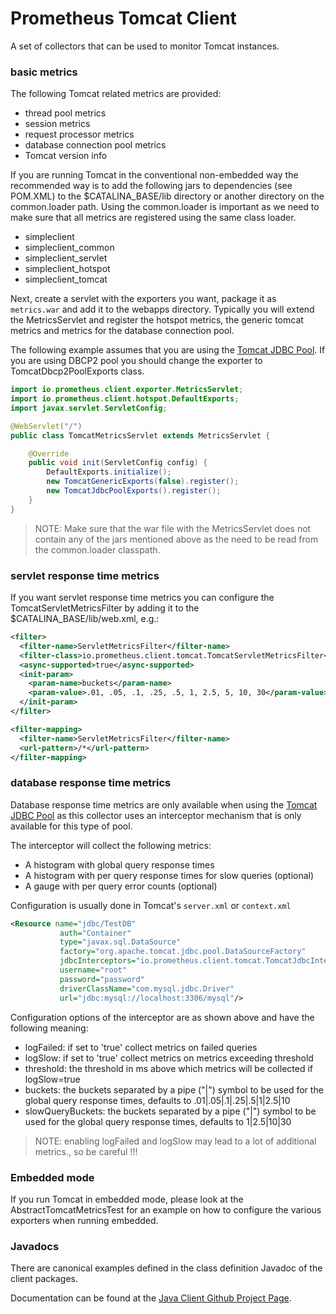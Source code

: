 # Prometheus Tomcat Client
A set of collectors that can be used to monitor Tomcat instances.


### basic metrics
The following Tomcat related metrics are provided:

* thread pool metrics
* session metrics
* request processor metrics
* database connection pool metrics
* Tomcat version info

If you are running Tomcat in the conventional non-embedded way the recommended way is to add the following jars to dependencies (see POM.XML) to the $CATALINA_BASE/lib directory or another directory on the common.loader path.
Using the common.loader is important as we need to make sure that all metrics are registered using the same class loader.

* simpleclient
* simpleclient_common
* simpleclient_servlet
* simpleclient_hotspot
* simpleclient_tomcat

Next, create a servlet with the exporters you want, package it as `metrics.war` and add it to the webapps directory. Typically you will extend the MetricsServlet and register the hotspot metrics, the generic tomcat metrics and metrics for the database connection pool.

The following example assumes that you are using the [Tomcat JDBC Pool](http://tomcat.apache.org/tomcat-8.5-doc/jdbc-pool.html). If you are using DBCP2 pool you should change the exporter to TomcatDbcp2PoolExports class.

```java
import io.prometheus.client.exporter.MetricsServlet;
import io.prometheus.client.hotspot.DefaultExports;
import javax.servlet.ServletConfig;

@WebServlet("/")
public class TomcatMetricsServlet extends MetricsServlet {

    @Override
    public void init(ServletConfig config) {
        DefaultExports.initialize();
        new TomcatGenericExports(false).register();
        new TomcatJdbcPoolExports().register();
    }
}
```

> NOTE: Make sure that the war file with the MetricsServlet does not contain any of the jars mentioned above as the need to be read from the common.loader classpath.

### servlet response time metrics
If you want servlet response time metrics you can configure the TomcatServletMetricsFilter by adding it to the $CATALINA_BASE/lib/web.xml, e.g.:

```xml
<filter>
  <filter-name>ServletMetricsFilter</filter-name>
  <filter-class>io.prometheus.client.tomcat.TomcatServletMetricsFilter</filter-class>
  <async-supported>true</async-supported>
  <init-param>
    <param-name>buckets</param-name>
    <param-value>.01, .05, .1, .25, .5, 1, 2.5, 5, 10, 30</param-value>
  </init-param>
</filter>

<filter-mapping>
  <filter-name>ServletMetricsFilter</filter-name>
  <url-pattern>/*</url-pattern>
</filter-mapping>
```


### database response time metrics
Database response time metrics are only available when using the [Tomcat JDBC Pool](http://tomcat.apache.org/tomcat-8.5-doc/jdbc-pool.html) as this collector uses an interceptor mechanism that is only available for this type of pool.

The interceptor will collect the following metrics:

* A histogram with global query response times
* A histogram with per query response times for slow queries (optional)
* A gauge with per query error counts (optional) 

Configuration is usually done in Tomcat's `server.xml` or `context.xml`

```xml
<Resource name="jdbc/TestDB"
           auth="Container"
           type="javax.sql.DataSource"
           factory="org.apache.tomcat.jdbc.pool.DataSourceFactory"
           jdbcInterceptors="io.prometheus.client.tomcat.TomcatJdbcInterceptor(logFailed=true,logSlow=true,threshold=10000)"
           username="root"
           password="password"
           driverClassName="com.mysql.jdbc.Driver"
           url="jdbc:mysql://localhost:3306/mysql"/>
```

Configuration options of the interceptor are as shown above and have the following meaning:
- logFailed: if set to 'true' collect metrics on failed queries
- logSlow: if set to 'true' collect metrics on metrics exceeding threshold
- threshold: the threshold in ms above which metrics will be collected if logSlow=true
- buckets: the buckets separated by a pipe ("|") symbol to be used for the global query response times, defaults to .01|.05|.1|.25|.5|1|2.5|10
- slowQueryBuckets: the buckets separated by a pipe ("|") symbol to be used for the global query response times, defaults to 1|2.5|10|30

> NOTE: enabling logFailed and logSlow may lead to a lot of additional metrics., so be careful !!!  
 

### Embedded mode
If you run Tomcat in embedded mode, please look at the AbstractTomcatMetricsTest for an example on how to configure the various exporters when running embedded.

### Javadocs
There are canonical examples defined in the class definition Javadoc of the client packages.

Documentation can be found at the [Java Client
Github Project Page](http://prometheus.github.io/client_tomcat).

